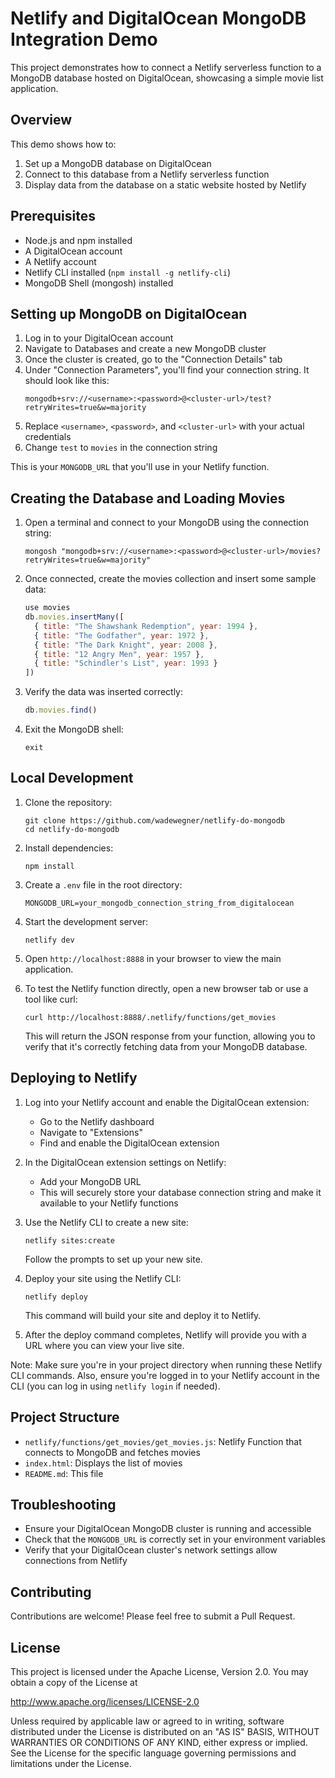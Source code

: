 # Netlify and DigitalOcean MongoDB Integration Demo

This project demonstrates how to connect a Netlify serverless function to a MongoDB database hosted on DigitalOcean, showcasing a simple movie list application.

## Overview

This demo shows how to:
1. Set up a MongoDB database on DigitalOcean
2. Connect to this database from a Netlify serverless function
3. Display data from the database on a static website hosted by Netlify

## Prerequisites

- Node.js and npm installed
- A DigitalOcean account
- A Netlify account
- Netlify CLI installed (`npm install -g netlify-cli`)
- MongoDB Shell (mongosh) installed

## Setting up MongoDB on DigitalOcean

1. Log in to your DigitalOcean account
2. Navigate to Databases and create a new MongoDB cluster
3. Once the cluster is created, go to the "Connection Details" tab
4. Under "Connection Parameters", you'll find your connection string. It should look like this:
   ```
   mongodb+srv://<username>:<password>@<cluster-url>/test?retryWrites=true&w=majority
   ```
5. Replace `<username>`, `<password>`, and `<cluster-url>` with your actual credentials
6. Change `test` to `movies` in the connection string

This is your `MONGODB_URL` that you'll use in your Netlify function.

## Creating the Database and Loading Movies

1. Open a terminal and connect to your MongoDB using the connection string:
   ```
   mongosh "mongodb+srv://<username>:<password>@<cluster-url>/movies?retryWrites=true&w=majority"
   ```

2. Once connected, create the movies collection and insert some sample data:
   ```javascript
   use movies
   db.movies.insertMany([
     { title: "The Shawshank Redemption", year: 1994 },
     { title: "The Godfather", year: 1972 },
     { title: "The Dark Knight", year: 2008 },
     { title: "12 Angry Men", year: 1957 },
     { title: "Schindler's List", year: 1993 }
   ])
   ```

3. Verify the data was inserted correctly:
   ```javascript
   db.movies.find()
   ```

4. Exit the MongoDB shell:
   ```
   exit
   ```

## Local Development

1. Clone the repository:
   ```
   git clone https://github.com/wadewegner/netlify-do-mongodb
   cd netlify-do-mongodb
   ```

2. Install dependencies:
   ```
   npm install
   ```

3. Create a `.env` file in the root directory:
   ```
   MONGODB_URL=your_mongodb_connection_string_from_digitalocean
   ```

4. Start the development server:
   ```
   netlify dev
   ```

5. Open `http://localhost:8888` in your browser to view the main application.

6. To test the Netlify function directly, open a new browser tab or use a tool like curl:
   ```
   curl http://localhost:8888/.netlify/functions/get_movies
   ```
   This will return the JSON response from your function, allowing you to verify that it's correctly fetching data from your MongoDB database.

## Deploying to Netlify

1. Log into your Netlify account and enable the DigitalOcean extension:
   - Go to the Netlify dashboard
   - Navigate to "Extensions"
   - Find and enable the DigitalOcean extension

2. In the DigitalOcean extension settings on Netlify:
   - Add your MongoDB URL
   - This will securely store your database connection string and make it available to your Netlify functions

3. Use the Netlify CLI to create a new site:
   ```
   netlify sites:create
   ```
   Follow the prompts to set up your new site.

4. Deploy your site using the Netlify CLI:
   ```
   netlify deploy
   ```
   This command will build your site and deploy it to Netlify.

5. After the deploy command completes, Netlify will provide you with a URL where you can view your live site.

Note: Make sure you're in your project directory when running these Netlify CLI commands. Also, ensure you're logged in to your Netlify account in the CLI (you can log in using `netlify login` if needed).

## Project Structure

- `netlify/functions/get_movies/get_movies.js`: Netlify Function that connects to MongoDB and fetches movies
- `index.html`: Displays the list of movies
- `README.md`: This file

## Troubleshooting

- Ensure your DigitalOcean MongoDB cluster is running and accessible
- Check that the `MONGODB_URL` is correctly set in your environment variables
- Verify that your DigitalOcean cluster's network settings allow connections from Netlify

## Contributing

Contributions are welcome! Please feel free to submit a Pull Request.

## License

This project is licensed under the Apache License, Version 2.0. You may obtain a copy of the License at

http://www.apache.org/licenses/LICENSE-2.0

Unless required by applicable law or agreed to in writing, software distributed under the License is distributed on an "AS IS" BASIS, WITHOUT WARRANTIES OR CONDITIONS OF ANY KIND, either express or implied. See the License for the specific language governing permissions and limitations under the License.